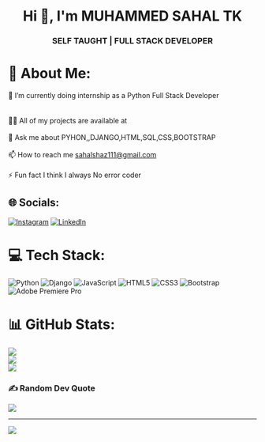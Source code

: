 <h1 align="center">Hi 👋, I'm MUHAMMED SAHAL TK</h1>
<h3 align="center">SELF TAUGHT | FULL STACK DEVELOPER</h3>

# 💫 About Me:
🔭 I’m currently doing internship as a Python Full Stack Developer<br><br><br>👨‍💻 All of my projects are available at  <br><br>💬 Ask me about PYHON,,DJANGO,HTML,SQL,CSS,BOOTSTRAP<br><br>📫 How to reach me sahalshaz111@gmail.com<br><br>⚡ Fun fact I think I always No error coder


## 🌐 Socials:
[![Instagram](https://img.shields.io/badge/Instagram-%23E4405F.svg?logo=Instagram&logoColor=white)](https://instagram.com/https://www.instagram.com//s_a_h_al___/?hl=en) [![LinkedIn](https://img.shields.io/badge/LinkedIn-%230077B5.svg?logo=linkedin&logoColor=white)](https://linkedin.com/in/muhammed-sahal-tk-502049285) 

# 💻 Tech Stack:

 ![Python](https://img.shields.io/badge/python-3670A0?style=for-the-badge&logo=python&logoColor=ffdd54) ![Django](https://img.shields.io/badge/django-%23092E20.svg?style=for-the-badge&logo=django&logoColor=white) ![JavaScript](https://img.shields.io/badge/javascript-%23323330.svg?style=flat-square&logo=javascript&logoColor=%23F7DF1E) ![HTML5](https://img.shields.io/badge/html5-%23E34F26.svg?style=flat-square&logo=html5&logoColor=white)   ![CSS3](https://img.shields.io/badge/css3-%231572B6.svg?style=flat-square&logo=css3&logoColor=white) ![Bootstrap](https://img.shields.io/badge/bootstrap-%23563D7C.svg?style=flat-square&logo=bootstrap&logoColor=white)  ![Adobe Premiere Pro](https://img.shields.io/badge/Adobe%20Premiere%20Pro-9999FF.svg?style=flat-square&logo=Adobe%20Premiere%20Pro&logoColor=white) 
# 📊 GitHub Stats:

![](https://github-readme-stats.vercel.app/api?username=sahal-shaz&theme=dark&hide_border=false&include_all_commits=false&count_private=false)<br/>
![](https://github-readme-streak-stats.herokuapp.com/?user=sahal-shaz&theme=dark&hide_border=false)<br/>
![](https://github-readme-stats.vercel.app/api/top-langs/?username=sahal-shaz&theme=dark&hide_border=false&include_all_commits=false&count_private=false&layout=compact)

### ✍️ Random Dev Quote
![](https://quotes-github-readme.vercel.app/api?type=horizontal&theme=radical)


---
[![](https://visitcount.itsvg.in/api?id=sahal-shaz&icon=0&color=0)](https://visitcount.itsvg.in)
